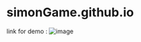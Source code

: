 # simonGame.github.io

link for demo : 
![image](https://github.com/virupaksha-b-m/simonGame.github.io/assets/91652877/39b3b428-91ca-43cc-b44d-bec5bebc5750)
